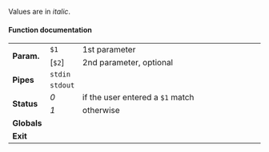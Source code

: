 Values are in *italic*.

#### Function documentation

<table>
        <tr><td rowspan="2"><b>Param.</b></td>
		<td><code>$1</code></td><td width="90%">1st parameter</td></tr>
	<tr>	<td>[<code>$2</code>]</td><td>2nd parameter, optional</td></tr>
        <tr><td rowspan="2"><b>Pipes</b></td>
		<td><code>stdin</code></td><td></td></tr>
	<tr>	<td><code>stdout</code></td><td></td></tr>
        <tr><td rowspan="2"><b>Status</b></td>
		<td><em>0</em></td><td>if the user entered a <code>$1</code> match</td></tr>
	<tr>	<td><em>1</em></td><td>otherwise</td></tr>
	<tr><td><b>Globals</b></td><td></td><td></td></tr>
	<tr><td><b>Exit</b></td><td></td><td></td></tr>	
</table>
